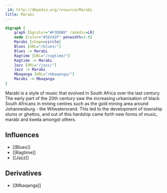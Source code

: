 ```yaml
---
_id: http://dbpedia.org/resource/Marabi
title: Marabi
---
```


```dot
digraph {
	graph [bgcolor="#F3DDB8" rankdir=LR]
	node [color="#26242F" penwidth=3.0]
	Marabi [shape=circle]
	Blues [URL="/blues/"]
	Blues -> Marabi
	Ragtime [URL="/ragtime/"]
	Ragtime -> Marabi
	Jazz [URL="/jazz/"]
	Jazz -> Marabi
	Mbaqanga [URL="/mbaqanga/"]
	Marabi -> Mbaqanga
}
```

Marabi is a style of music that evolved in South Africa over the last century. The early part of the 20th century saw the increasing urbanisation of black South Africans in mining centres such as the gold mining area around Johannesburg - the Witwatersrand. This led to the development of township slums or ghettos, and out of this hardship came forth new forms of music, marabi and kwela amongst others.

## Influences

- [[Blues]]
- [[Ragtime]]
- [[Jazz]]

## Derivatives

- [[Mbaqanga]]
